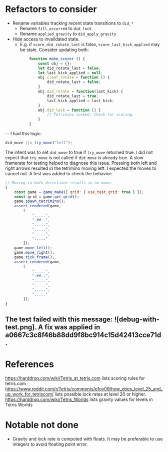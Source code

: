 # Refactors to consider
- Rename variables tracking recent state transitions to `did_*`
    - Rename `fill_occurred` to `did_lock`
    - Rename `applied_gravity` to `did_apply_gravity`
- Hide access to invalidated state.
    - E.g. if `score_did_rotate_last` is false, `score_last_kick_applied` may be stale. Consider updating both:
        ```js
            function make_scorer () {
                const obj = {};
                let did_rotate_last = false;
                let last_kick_applied = null;
                obj.clear_rotate = function () {
                    did_rotate_last = false;
                }
                obj.did_rotate = function(last_kick) {
                    did_rotate_last = true;
                    last_kick_applied = last_kick;
                }
                obj.did_lock = function () {
                    // Tetrimino locked. Check for scoring.
                }
            }
        ```
--
I had this logic:
```javascript
did_move ||= try_move("left");
```

The intent was to set `did_move` to true if `try_move` returned true.
I did not expect that `try_move` is not called if `did_move` is already true.
A slow framerate for testing helped to diagnose this issue. Pressing both left and right arrows resulted in the tetrimino moving left. I expected the moves to cancel out.
A test was added to check the behavior:
```javascript
// Moving in both directions results in no move.
{
    const game = game_make({ grid: { use_test_grid: true } });
    const grid = game.get_grid();
    game.spawn_tetrimino();
    assert_rendered(game,
        [
            ".....",
            ".##..",
            ".....",
            ".....",
            ".....",
            "....."
        ]);
    game.move_left();
    game.move_right();
    game.tick_frame();
    assert_rendered(game,
        [
            ".....",
            ".##..",
            ".....",
            ".....",
            ".....",
            "....."
        ]);
}
```
The test failed with this message: ![debug-with-test.png].
A fix was applied in a0667c3c8f46b88dd9f8bc914c15d42413cce71d.
--
# References
https://harddrop.com/wiki/Tetris_at_tetris.com lists scoring rules for tetris.com
https://www.reddit.com/r/Tetris/comments/e1ov09/how_does_level_25_and_up_work_for_tetriscom/ lists possible lock rates at level 20 or higher.
https://harddrop.com/wiki/Tetris_Worlds lists gravity values for levels in Tetris Worlds

# Notable not done
- Gravity and lock rate is computed with floats. It may be preferable to use integers to avoid floating point error.